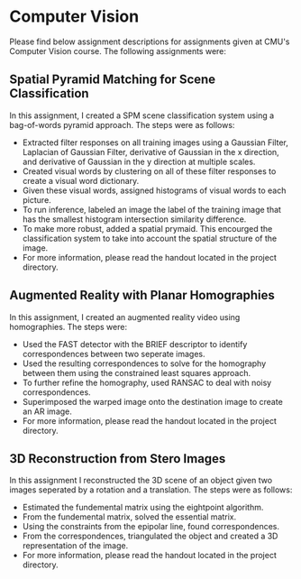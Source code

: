 # Computer Vision 
Please find below assignment descriptions for assignments given at CMU's Computer Vision course.  The following assignments were:

## Spatial Pyramid Matching for Scene Classification
In this assignment, I created a SPM scene classification system using a bag-of-words pyramid approach. The steps were as follows:
- Extracted filter responses on all training images using a Gaussian Filter, Laplacian of Gaussian Filter, derivative of Gaussian in the x direction, and derivative of Gaussian in the y direction at multiple scales.
- Created visual words by clustering on all of these filter responses to create a visual word dictionary.
- Given these visual words, assigned histograms of visual words to each picture.
- To run inference, labeled an image the label of the training image that has the smallest histogram intersection similarity difference.
- To make more robust, added a spatial prymaid.  This encourged the classification system to take into account the spatial structure of the image.
- For more information, please read the handout located in the project directory.

## Augmented Reality with Planar Homographies
In this assignment, I created an augmented reality video using homographies.  The steps were:
- Used the FAST detector with the BRIEF descriptor to identify correspondences between two seperate images.
- Used the resulting correspondences to solve for the homography between them using the constrained least squares approach.
- To further refine the homography, used RANSAC to deal with noisy correspondences. 
- Superimposed the warped image onto the destination image to create an AR image.
- For more information, please read the handout located in the project directory. 

## 3D Reconstruction from Stero Images
In this assignment I reconstructed the 3D scene of an object given two images seperated by a rotation and a translation. The steps were as follows:
- Estimated the fundemental matrix using the eightpoint algorithm.
- From the fundemental matrix, solved the essential matrix.
- Using the constraints from the epipolar line, found correspondences.
- From the correspondences, triangulated the object and created a 3D representation of the image.
- For more information, please read the handout located in the project directory.

